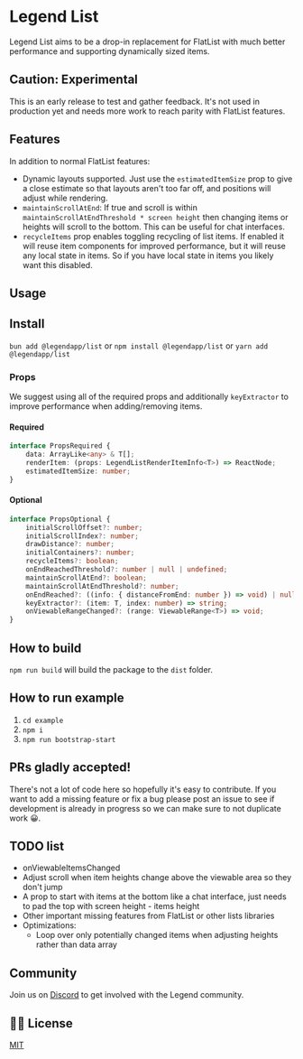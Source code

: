 # Legend List

Legend List aims to be a drop-in replacement for FlatList with much better performance and supporting dynamically sized items.

## Caution: Experimental

This is an early release to test and gather feedback. It's not used in production yet and needs more work to reach parity with FlatList features.

## Features

In addition to normal FlatList features:

-   Dynamic layouts supported. Just use the `estimatedItemSize` prop to give a close estimate so that layouts aren't too far off, and positions will adjust while rendering.
-   `maintainScrollAtEnd`: If true and scroll is within `maintainScrollAtEndThreshold * screen height` then changing items or heights will scroll to the bottom. This can be useful for chat interfaces.
-   `recycleItems` prop enables toggling recycling of list items. If enabled it will reuse item components for improved performance, but it will reuse any local state in items. So if you have local state in items you likely want this disabled.

## Usage

## Install

`bun add @legendapp/list` or `npm install @legendapp/list` or `yarn add @legendapp/list`

### Props

We suggest using all of the required props and additionally `keyExtractor` to improve performance when adding/removing items.

#### Required

```ts
interface PropsRequired {
    data: ArrayLike<any> & T[];
    renderItem: (props: LegendListRenderItemInfo<T>) => ReactNode;
    estimatedItemSize: number;
}
```

#### Optional

```ts
interface PropsOptional {
    initialScrollOffset?: number;
    initialScrollIndex?: number;
    drawDistance?: number;
    initialContainers?: number;
    recycleItems?: boolean;
    onEndReachedThreshold?: number | null | undefined;
    maintainScrollAtEnd?: boolean;
    maintainScrollAtEndThreshold?: number;
    onEndReached?: ((info: { distanceFromEnd: number }) => void) | null | undefined;
    keyExtractor?: (item: T, index: number) => string;
    onViewableRangeChanged?: (range: ViewableRange<T>) => void;
}
```

## How to build

`npm run build` will build the package to the `dist` folder.

## How to run example

1. `cd example`
2. `npm i`
3. `npm run bootstrap-start`

## PRs gladly accepted!

There's not a lot of code here so hopefully it's easy to contribute. If you want to add a missing feature or fix a bug please post an issue to see if development is already in progress so we can make sure to not duplicate work 😀.

## TODO list

-   onViewableItemsChanged
-   Adjust scroll when item heights change above the viewable area so they don't jump
-   A prop to start with items at the bottom like a chat interface, just needs to pad the top with screen height - items height
-   Other important missing features from FlatList or other lists libraries
-   Optimizations:
    -   Loop over only potentially changed items when adjusting heights rather than data array

## Community

Join us on [Discord](https://discord.gg/tuW2pAffjA) to get involved with the Legend community.

## 👩‍⚖️ License

[MIT](LICENSE)
